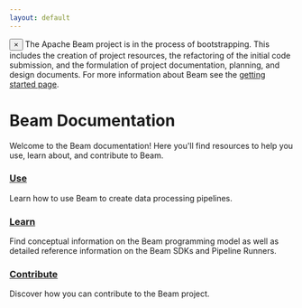 ```yaml
---
layout: default
---
```

<p>
  <div class="alert alert-info alert-dismissible" role="alert">
  <span class="glyphicon glyphicon-flag" aria-hidden="true"></span>
  <button type="button" class="close" data-dismiss="alert" aria-label="Close"><span aria-hidden="true">&times;</span></button>
  The Apache Beam project is in the process of bootstrapping. This includes the creation of project resources, the refactoring of the initial code submission, and the formulation of project documentation, planning, and design documents. For more information about Beam see the <a href="/getting_started/">getting started page</a>.
  </div>
</p>

# Beam Documentation

Welcome to the Beam documentation! Here you'll find resources to help you use, learn about, and contribute to Beam.

### [Use](/docs/use/index.html)

Learn how to use Beam to create data processing pipelines.

### [Learn](/docs/learn/index.html)

Find conceptual information on the Beam programming model as well as detailed reference information on the Beam SDKs and Pipeline Runners.

### [Contribute](/docs/contribute/index.html)

Discover how you can contribute to the Beam project.
